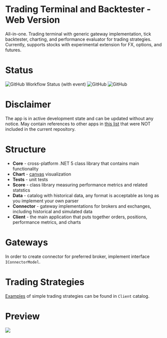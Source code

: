 # Trading Terminal and Backtester - Web Version

All-in-one. 
Trading terminal with generic gateway implementation, tick backtester, charting, and performance evaluator for trading strategies.
Currently, supports stocks with experimental extension for FX, options, and futures. 

# Status 

![GitHub Workflow Status (with event)](https://img.shields.io/github/actions/workflow/status/Indemos/Terminal/dotnet.yml?event=push)
![GitHub](https://img.shields.io/github/license/Indemos/Terminal)
![GitHub](https://img.shields.io/badge/system-Windows%20%7C%20Linux%20%7C%20Mac-blue)

# Disclaimer

The app is in active development state and can be updated without any notice. 
May contain references to other apps in [this list](https://github.com/Indemos) that were NOT included in the current repository.

# Structure

* **Core** - cross-platform .NET 5 class library that contains main functionality 
* **Chart** - [canvas](https://github.com/Indemos/Canvas) visualization
* **Tests** - unit tests 
* **Score** - class library measuring performance metrics and related statstics
* **Data** - catalog with historical data, any format is acceptable as long as you implement your own parser
* **Connector** - gateway implementations for brokers and exchanges, including historical and simulated data
* **Client** - the main application that puts together orders, positions, performance metrics, and charts 

# Gateways 

In order to create connector for preferred broker, implement interface `IConnectorModel`.

# Trading Strategies

[Examples](https://github.com/Indemos/Terminal/tree/main/Terminal.Client/Pages) of simple trading strategies can be found in `Client` catalog.

# Preview 

![](Screens/Preview.gif)
